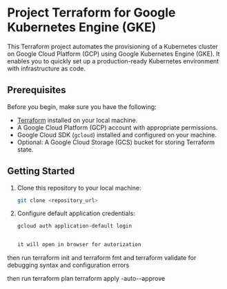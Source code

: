 # Project Terraform for Google Kubernetes Engine (GKE)

This Terraform project automates the provisioning of a Kubernetes cluster on Google Cloud Platform (GCP) using Google Kubernetes Engine (GKE). It enables you to quickly set up a production-ready Kubernetes environment with infrastructure as code.

## Prerequisites

Before you begin, make sure you have the following:

- [Terraform](https://www.terraform.io/) installed on your local machine.
- A Google Cloud Platform (GCP) account with appropriate permissions.
- Google Cloud SDK (`gcloud`) installed and configured on your machine.
- Optional: A Google Cloud Storage (GCS) bucket for storing Terraform state.

## Getting Started

1. Clone this repository to your local machine:

   ```bash
   git clone <repository_url>


2. Configure default application credentials:

   ```bash
   gcloud auth application-default login


   it will open in browser for autorization

then run terraform init and terraform fmt and terraform validate for debugging syntax and configuration errors

then run terraform plan 
terraform apply -auto--approve




